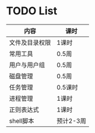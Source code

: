# TODO List

内容  |  课时
-----| -----
文件及目录权限|1课时
常用工具|0.5周  
用户与用户组|0.5周
磁盘管理|0.5周
任务管理|0.5课时
进程管理|1课时
正则表达式|1课时
shell脚本|预计2-3周
